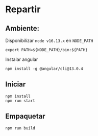 # Repartir


## Ambiente:


Disponibilizar `node v16.13.x` en `NODE_PATH` 

```
export PATH=${NODE_PATH}/bin:${PATH}
```

Instalar angular

```
npm install -g @angular/cli@13.0.4
```

## Iniciar

```
npm install
npm run start
```

## Empaquetar

```
npm run build 
```
